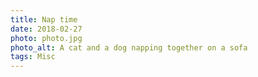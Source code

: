 ```yaml
---
title: Nap time
date: 2018-02-27
photo: photo.jpg
photo_alt: A cat and a dog napping together on a sofa
tags: Misc
---
```

